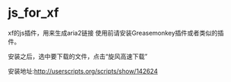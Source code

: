 js_for_xf
=========

xf的js插件，用来生成aria2链接
使用前请安装Greasemonkey插件或者类似的插件。

安装之后，选中要下载的文件，点击“旋风高速下载”

安装地址:http://userscripts.org/scripts/show/142624
